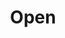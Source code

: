 ---
# This topic lives at
# https://digital.gov/topics/open

# Topic Title
title: "Open"

# description — keep it short and clear
# summary: ""

# Weight
weight: 1

# For more information on managing topics,
# see https://github.com/GSA/digitalgov.gov/wiki/topics
---